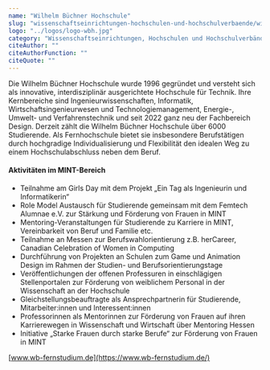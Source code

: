 ```yaml
---
name: "Wilhelm Büchner Hochschule"
slug: "wissenschaftseinrichtungen-hochschulen-und-hochschulverbaende/wilhelm-buechner-hochschule"
logo: "../logos/logo-wbh.jpg"
category: "Wissenschaftseinrichtungen, Hochschulen und Hochschulverbände"
citeAuthor: ""
citeAuthorFunction: ""
citeQuote: ""
---
```


Die Wilhelm Büchner Hochschule wurde 1996 gegründet und versteht sich als innovative, interdisziplinär ausgerichtete Hochschule für Technik. Ihre Kernbereiche sind Ingenieurwissenschaften, Informatik, Wirtschaftsingenieurwesen und Technologiemanagement, Energie-, Umwelt- und Verfahrenstechnik und seit 2022 ganz neu der Fachbereich Design. Derzeit zählt die Wilhelm Büchner Hochschule über 6000 Studierende. Als Fernhochschule bietet sie insbesondere Berufstätigen durch hochgradige Individualisierung und Flexibilität den idealen Weg zu einem Hochschulabschluss neben dem Beruf.

#### Aktivitäten im MINT-Bereich

- Teilnahme am Girls Day mit dem Projekt „Ein Tag als Ingenieurin und Informatikerin“
- Role Model Austausch für Studierende gemeinsam mit dem Femtech Alumnae e.V. zur Stärkung und Förderung von Frauen in MINT
- Mentoring-Veranstaltungen für Studierende zu Karriere in MINT, Vereinbarkeit von Beruf und Familie etc.
- Teilnahme an Messen zur Berufswahlorientierung z.B. herCareer, Canadian Celebration of Women in Computing
- Durchführung von Projekten an Schulen zum Game und Animation Design im Rahmen der Studien- und Berufsorientierungstage
- Veröffentlichungen der offenen Professuren in einschlägigen Stellenportalen zur Förderung von weiblichem Personal in der Wissenschaft an der Hochschule
- Gleichstellungsbeauftragte als Ansprechpartnerin für Studierende, Mitarbeiter:innen und Interessent:innen
- Professorinnen als Mentorinnen zur Förderung von Frauen auf ihren Karrierewegen in Wissenschaft und Wirtschaft über Mentoring Hessen
- Initiative „Starke Frauen durch starke Berufe“ zur Förderung von Frauen in MINT

[www.wb-fernstudium.de](https://www.wb-fernstudium.de/)
